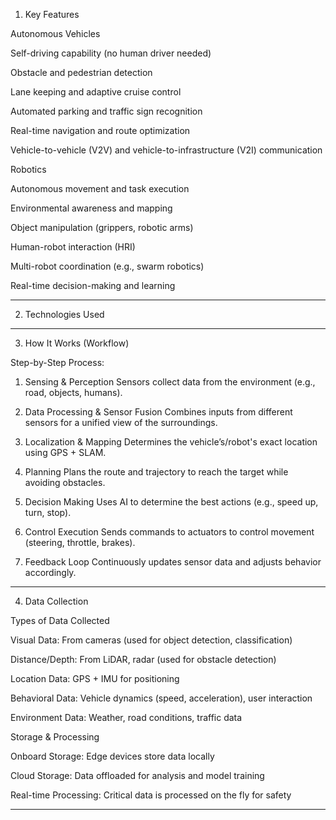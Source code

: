 

1. Key Features

Autonomous Vehicles

Self-driving capability (no human driver needed)

Obstacle and pedestrian detection

Lane keeping and adaptive cruise control

Automated parking and traffic sign recognition

Real-time navigation and route optimization

Vehicle-to-vehicle (V2V) and vehicle-to-infrastructure (V2I) communication


Robotics

Autonomous movement and task execution

Environmental awareness and mapping

Object manipulation (grippers, robotic arms)

Human-robot interaction (HRI)

Multi-robot coordination (e.g., swarm robotics)

Real-time decision-making and learning



---

2. Technologies Used


---

3. How It Works (Workflow)

Step-by-Step Process:

1. Sensing & Perception
Sensors collect data from the environment (e.g., road, objects, humans).


2. Data Processing & Sensor Fusion
Combines inputs from different sensors for a unified view of the surroundings.


3. Localization & Mapping
Determines the vehicle’s/robot's exact location using GPS + SLAM.


4. Planning
Plans the route and trajectory to reach the target while avoiding obstacles.


5. Decision Making
Uses AI to determine the best actions (e.g., speed up, turn, stop).


6. Control Execution
Sends commands to actuators to control movement (steering, throttle, brakes).


7. Feedback Loop
Continuously updates sensor data and adjusts behavior accordingly.




---

4. Data Collection

Types of Data Collected

Visual Data: From cameras (used for object detection, classification)

Distance/Depth: From LiDAR, radar (used for obstacle detection)

Location Data: GPS + IMU for positioning

Behavioral Data: Vehicle dynamics (speed, acceleration), user interaction

Environment Data: Weather, road conditions, traffic data


Storage & Processing

Onboard Storage: Edge devices store data locally

Cloud Storage: Data offloaded for analysis and model training

Real-time Processing: Critical data is processed on the fly for safety



---
